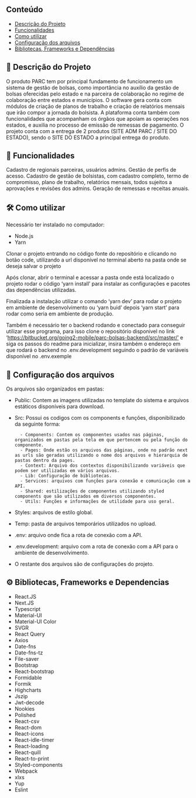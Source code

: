 ## Conteúdo

* [Descrição do Projeto](#-descrição-do-projeto)
* [Funcionalidades](#-funcionalidades)
* [Como utilizar](#%EF%B8%8F-como-utilizar)
* [Configuração dos arquivos](#-configuração-dos-arquivos)
* [Bibliotecas, Frameworks e Dependências](#%EF%B8%8F-bibliotecas-frameworks-e-depend%C3%AAncias)


## 📖 Descrição do Projeto

O produto PARC tem por principal fundamento de funcionamento um sistema de gestão de bolsas, como importância no auxílio da gestão de bolsas oferecidas pelo estado e na parceira de colaboração no regime de colaboração entre estados e municípios. O software gera conta com módulos de criação de planos de trabalho e criação de relatórios mensais que irão compor a jornada do bolsista. A plataforma conta também com funcionalidades que acompanham os órgãos que apoiam as operações nos estados, e auxilia no processo de emissão de remessas de pagamento. O projeto conta com a entrega de 2 produtos (SITE ADM PARC / SITE DO ESTADO), sendo o SITE DO ESTADO a principal entrega do produto.


## 📱 Funcionalidades

Cadastro de regionais parceiras, usuários admins.
Gestão de perfis de acesso.
Cadastro de gestão de bolsistas, com cadastro completo, termo de compromisso, plano de trabalho, relatórios mensais, todos sujeitos a aprovações e revisões dos admins.
Geração de remessas e receitas anuais.

## 🛠️ Como utilizar

Necessário ter instalado no computador:
- Node.js
- Yarn


Clonar o projeto entrando no código fonte do repositório e clicando no botão code, utilizando a url disponível no terminal aberto na pasta onde se deseja salvar o projeto


Após clonar, abrir o terminal e acessar a pasta onde está localizado o projeto rodar o código ‘yarn install’ para instalar as configurações e pacotes das dependências utilizadas.

Finalizada a instalação utilizar o comando ‘yarn dev’ para rodar o projeto em ambiente de desenvolvimento ou ‘yarn buid’ depois ‘yarn start’ para rodar como seria em ambiente de produção.

Também é necessário ter o backend rodando e conectado para conseguir utilizar esse programa, para isso clone o repositório disponivel no link ‘https://bitbucket.org/going2-mobile/parc-bolsas-backend/src/master/’ e siga os passos do readme para inicializar, insira também o endereço em que rodará o backend no .env.development seguindo o padrão de variáveis disponível no .env.exemple


## 📁 Configuração dos arquivos


 

















Os arquivos são organizados em pastas:

- Public: Contem as imagens utilizadas no template do sistema e arquivos estáticos disponíveis para download.
- Src: Possui os codigos com os components e funções, disponibilizado da seguinte forma:









          
          
          
          
        - Components: Contem os componentes usados nas páginas, organizados em pastas pela tela em que pertencem ou pela função do componente.
        - Pages: Onde estão os arquivos das páginas, onde no padrão next as urls são geradas utilizando o nome dos arquivos e hierarquia de pastas dentro da pages.
        - Context: Arquivo dos contextos disponibilizando variáveis que podem ser utilizadas em vários arquivos.
        - Lib: Configuração de bibliotecas.
        - Services: arquivos com funções para conexão e comunicação com a API.
        - Shared: estilizações de componentes utilizando styled components que são utilizados em diversos componentes.
        - Utils: Funções e informações de utilidade para uso geral.

- Styles: arquivos de estilo global.
- Temp: pasta de arquivos temporários utilizados no upload.
- .env: arquivo onde fica a rota de conexão com a API.
- .env.development: arquivo com a rota de conexão com a API para o ambiente de desenvolvimento.
- O restante dos arquivos são de configurações do projeto.


## ⚙️ Bibliotecas, Frameworks e Dependencias

- React.JS
- Next.JS
- Typescript
- Material-UI
- Material-UI Color
- SVGR
- React Query
- Axios
- Date-fns
- Date-fns-tz
- File-saver
- Bootstrap
- React-bootstrap
- Formidable
- Formik
- Highcharts
- Jszip
- Jwt-decode
- Nookies
- Polished
- React-csv
- React-dom
- React-icons
- React-idle-timer
- React-loading
- React-quill
- React-to-print
- Styled-components
- Webpack
- xlxs
- Yup
- Eslint
